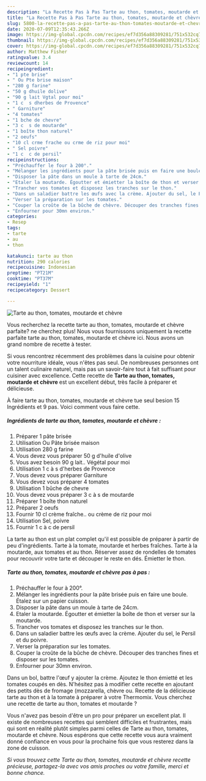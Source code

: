 ```yaml
---
description: "La Recette Pas à Pas Tarte au thon, tomates, moutarde et chèvre"
title: "La Recette Pas à Pas Tarte au thon, tomates, moutarde et chèvre"
slug: 5800-la-recette-pas-a-pas-tarte-au-thon-tomates-moutarde-et-chevre
date: 2020-07-09T12:35:43.266Z
image: https://img-global.cpcdn.com/recipes/ef7d356a88309281/751x532cq70/tarte-au-thon-tomates-moutarde-et-chevre-photo-principale-de-la-recette.jpg
thumbnail: https://img-global.cpcdn.com/recipes/ef7d356a88309281/751x532cq70/tarte-au-thon-tomates-moutarde-et-chevre-photo-principale-de-la-recette.jpg
cover: https://img-global.cpcdn.com/recipes/ef7d356a88309281/751x532cq70/tarte-au-thon-tomates-moutarde-et-chevre-photo-principale-de-la-recette.jpg
author: Matthew Fisher
ratingvalue: 3.4
reviewcount: 14
recipeingredient:
- "1 pte brise"
- " Ou Pte brise maison"
- "280 g farine"
- "50 g dhuile dolive"
- "90 g lait Vgtal pour moi"
- "1 c  s dherbes de Provence"
- " Garniture"
- "4 tomates"
- "1 bche de chevre"
- "3 c  s de moutarde"
- "1 boîte thon naturel"
- "2 oeufs"
- "10 cl crme frache ou crme de riz pour moi"
- " Sel poivre"
- "1 c  c de persil"
recipeinstructions:
- "Préchauffer le four à 200°."
- "Mélanger les ingrédients pour la pâte brisée puis en faire une boule. Étalez sur un papier cuisson."
- "Disposer la pâte dans un moule à tarte de 24cm."
- "Etaler la moutarde. Égoutter et émietter la boîte de thon et verser sur la moutarde."
- "Trancher vos tomates et disposez les tranches sur le thon."
- "Dans un saladier battre les œufs avec la crème. Ajouter du sel, le Persil et du poivre."
- "Verser la préparation sur les tomates."
- "Couper la croûte de la bûche de chèvre. Découper des tranches fines et disposer sur les tomates."
- "Enfourner pour 30mn environ."
categories:
- Resep
tags:
- tarte
- au
- thon

katakunci: tarte au thon 
nutrition: 290 calories
recipecuisine: Indonesian
preptime: "PT21M"
cooktime: "PT37M"
recipeyield: "1"
recipecategory: Dessert

---
```



![Tarte au thon, tomates, moutarde et chèvre](https://img-global.cpcdn.com/recipes/ef7d356a88309281/751x532cq70/tarte-au-thon-tomates-moutarde-et-chevre-photo-principale-de-la-recette.jpg)

Vous recherchez la recette tarte au thon, tomates, moutarde et chèvre parfaite? ne cherchez plus! Nous vous fournissons uniquement la recette parfaite tarte au thon, tomates, moutarde et chèvre ici. Nous avons un grand nombre de recette à tester.

Si vous rencontrez récemment des problèmes dans la cuisine pour obtenir votre nourriture idéale, vous n'êtes pas seul. De nombreuses personnes ont un talent culinaire naturel, mais pas un savoir-faire tout à fait suffisant pour cuisiner avec excellence. Cette recette de <strong> Tarte au thon, tomates, moutarde et chèvre </strong> est un excellent début, très facile à préparer et délicieuse.

<!--inarticleads1-->

À faire tarte au thon, tomates, moutarde et chèvre tue seul besion 15 Ingrédients et 9 pas. Voici comment vous faire cette.

##### Ingrédients de tarte au thon, tomates, moutarde et chèvre :

1. Préparer 1 pâte brisée
1. Utilisation  Ou Pâte brisée maison
1. Utilisation 280 g farine
1. Vous devez vous préparer 50 g d&#39;huile d&#39;olive
1. Vous avez besoin 90 g lait.. Végétal pour moi
1. Utilisation 1 c à s d&#39;herbes de Provence
1. Vous devez vous préparer  Garniture
1. Vous devez vous préparer 4 tomates
1. Utilisation 1 bûche de chevre
1. Vous devez vous préparer 3 c à s de moutarde
1. Préparer 1 boîte thon naturel
1. Préparer 2 oeufs
1. Fournir 10 cl crème fraîche.. ou crème de riz pour moi
1. Utilisation  Sel, poivre
1. Fournir 1 c à c de persil


La tarte au thon est un plat complet qu&#39;il est possible de préparer à partir de peu d&#39;ingrédients. Tarte à la tomate, moutarde et herbes fraîches. Tarte à la moutarde, aux tomates et au thon. Réserver assez de rondelles de tomates pour recouvrir votre tarte et découper le reste en dés. Émietter le thon. 

<!--inarticleads2-->

##### Tarte au thon, tomates, moutarde et chèvre pas à pas :

1. Préchauffer le four à 200°.
1. Mélanger les ingrédients pour la pâte brisée puis en faire une boule. Étalez sur un papier cuisson.
1. Disposer la pâte dans un moule à tarte de 24cm.
1. Etaler la moutarde. Égoutter et émietter la boîte de thon et verser sur la moutarde.
1. Trancher vos tomates et disposez les tranches sur le thon.
1. Dans un saladier battre les œufs avec la crème. Ajouter du sel, le Persil et du poivre.
1. Verser la préparation sur les tomates.
1. Couper la croûte de la bûche de chèvre. Découper des tranches fines et disposer sur les tomates.
1. Enfourner pour 30mn environ.


Dans un bol, battre l&#39;œuf y ajouter la crème. Ajoutez le thon émietté et les tomates coupés en dès. N&#39;hésitez pas à modifier cette recette en ajoutant des petits dès de fromage (mozzarella, chèvre ou. Recette de la délicieuse tarte au thon et à la tomate à préparer à votre Thermomix. Vous cherchez une recette de tarte au thon, tomates et moutarde ? 

<!--inarticleads1-->

<p>
Vous n'avez pas besoin d'être un pro pour préparer un excellent plat. Il existe de nombreuses recettes qui semblent difficiles et frustrantes, mais qui sont en réalité plutôt simples parmi celles de Tarte au thon, tomates, moutarde et chèvre. Nous espérons que cette recette vous aura vraiment donné confiance en vous pour la prochaine fois que vous resterez dans la zone de cuisson.
</p>

<p>
<i>Si vous trouvez cette Tarte au thon, tomates, moutarde et chèvre recette précieuse, partagez-la avec vos amis proches ou votre famille, merci et bonne chance.</i>
</p>
